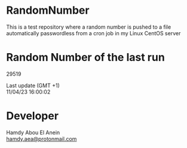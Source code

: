 # RandomNumber    
This is a test repository where a random number is pushed to a file automatically passwordless from a cron job in my Linux CentOS server    
# Random Number of the last run   
29519
      
Last update (GMT +1)    
11/04/23 16:00:02
# Developer    
Hamdy Abou El Anein   
hamdy.aea@protonmail.com
